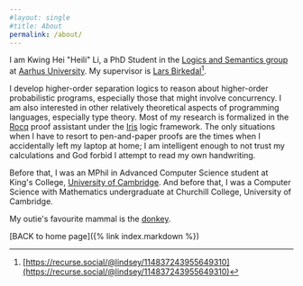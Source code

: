 ```yaml
---
#layout: single
#title: About
permalink: /about/
---
```

I am Kwing Hei "Heili" Li, a PhD Student in the [Logics and Semantics group](https://logsem.github.io/) at [Aarhus University](https://cs.au.dk/). My supervisor is [Lars Birkedal](https://cs.au.dk/~birke/)[^1].  


I develop higher-order separation logics to reason about higher-order probabilistic programs, especially those that might involve concurrency. I am also interested in other relatively theoretical aspects of programming languages, especially type theory. Most of my research is formalized in the [Rocq](https://rocq-prover.org/) proof assistant under the [Iris](https://iris-project.org/index.html) logic framework. The only situations when I have to resort to pen-and-paper proofs are the times when I accidentally left my laptop at home; I am intelligent enough to not trust my calculations and God forbid I attempt to read my own handwriting.   

Before that, I was an MPhil in Advanced Computer Science student at King's College, [University of Cambridge](https://www.cst.cam.ac.uk/). And before that, I was a Computer Science with Mathematics undergraduate at Churchill College, University of Cambridge.  

My outie's favourite mammal is the [donkey](https://en.wikipedia.org/wiki/Donkey).  

[BACK to home page]({% link index.markdown %}) 

[^1]: [https://recurse.social/@lindsey/114837243955649310](https://recurse.social/@lindsey/114837243955649310)
 
<!--- 

[^1]: Pronounced as "Hailey".
[^2]: I was one of the last people who did this combination since this was not an option anymore after my cohort!

--------------

"HeiLi managed to get everything a little bit wrong."

  \- Feedback on my supervisions for Computer Networking

This is the base Jekyll theme. You can find out more info about customizing your Jekyll theme, as well as basic Jekyll usage documentation at [jekyllrb.com](https://jekyllrb.com/)

You can find the source code for Minima at GitHub:
[jekyll][jekyll-organization] /
[minima](https://github.com/jekyll/minima)

You can find the source code for Jekyll at GitHub:
[jekyll][jekyll-organization] /
[jekyll](https://github.com/jekyll/jekyll)


[jekyll-organization]: https://github.com/jekyll
-->
